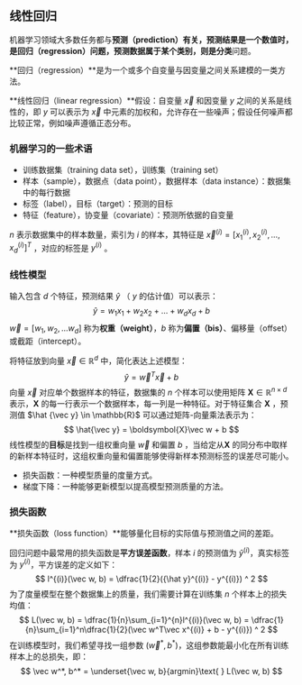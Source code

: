 ## 线性回归

机器学习领域大多数任务都与**预测（prediction）**有关，预测结果是一个数值时，是**回归（regression）**问题，预测数据属于某个类别，则是**分类**问题。

**回归（regression）**是为一个或多个自变量与因变量之间关系建模的一类方法。

**线性回归（linear regression）**假设：自变量 $\vec x$ 和因变量 $y$ 之间的关系是线性的，即 $y$ 可以表示为 $\vec x$ 中元素的加权和，允许存在一些噪声；假设任何噪声都比较正常，例如噪声遵循正态分布。

### 机器学习的一些术语

- 训练数据集（training data set），训练集（training set）
- 样本（sample），数据点（data point），数据样本（data instance）：数据集中的每行数据
- 标签（label），目标（target）：预测的目标
- 特征（feature），协变量（covariate）：预测所依据的自变量

$n$ 表示数据集中的样本数量，索引为 $i$ 的样本，其特征是 ${\vec x}^{(i)} = [{x_1}^{(i)}, {x_2}^{(i)}, ..., {x_d}^{(i)}]^T$ ，对应的标签是 $y^{(i)}$ 。

### 线性模型

输入包含 $d$ 个特征，预测结果 $\hat y$ （ $y$ 的估计值）可以表示：
$$
\hat y = w_1x_1 + w_2x_2 + ... + w_dx_d + b
$$
$\vec w=[w_1, w_2, ...w_d]$ 称为**权重（weight）**，$b$ 称为**偏置（bis）**、偏移量（offset）或截距（intercept）。

将特征放到向量 $\vec x \in \mathbb{R}^d$ 中，简化表达上述模型：
$$
\hat y = \vec w^T\vec x + b
$$
向量 $\vec x$ 对应单个数据样本的特征，数据集的 $n$ 个样本可以使用矩阵 $\boldsymbol{X} \in \mathbb{R}^{n\times{d}}$ 表示，$\boldsymbol{X}$ 的每一行表示一个数据样本，每一列是一种特征。对于特征集合 $\boldsymbol{X}$ ，预测值 $\hat {\vec y} \in \mathbb{R}$ 可以通过矩阵-向量乘法表示为：
$$
\hat{\vec y} = \boldsymbol{X}\vec w + b
$$
线性模型的**目标**是找到一组权重向量 $\vec w$ 和偏置 $b$ ，当给定从$\boldsymbol{X}$ 的同分布中取样的新样本特征时，这组权重向量和偏置能够使得新样本预测标签的误差尽可能小。

- 损失函数：一种模型质量的度量方式。
- 梯度下降：一种能够更新模型以提高模型预测质量的方法。

### 损失函数

**损失函数（loss function）**能够量化目标的实际值与预测值之间的差距。

回归问题中最常用的损失函数是**平方误差函数**，样本 $i$ 的预测值为 $\hat y^{(i)}$，真实标签为 $y^{(i)}$，平方误差的定义如下：
$$
l^{(i)}(\vec w, b) = \dfrac{1}{2}({\hat y}^{(i)} - y^{(i)}) ^ 2
$$
为了度量模型在整个数据集上的质量，我们需要计算在训练集 $n$ 个样本上的损失均值：
$$
L(\vec w, b) = \dfrac{1}{n}\sum_{i=1}^{n}l^{(i)}(\vec w, b) = \dfrac{1}{n}\sum_{i=1}^n\dfrac{1}{2}(\vec w^T\vec x^{(i)} + b - y^{(i)}) ^ 2
$$
在训练模型时，我们希望寻找一组参数 $(\vec w^*, b^*)$​ ，这组参数能最小化在所有训练样本上的总损失，即：
$$
\vec w^*, b^* = \underset{\vec w, b}{argmin}\text{ } L(\vec w, b)
$$




































